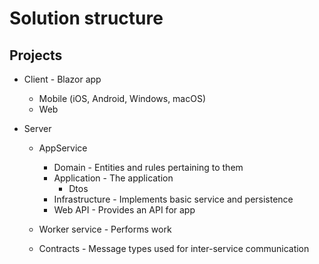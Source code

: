 # Solution structure

## Projects
* Client - Blazor app
    * Mobile (iOS, Android, Windows, macOS)
    * Web

* Server
    * AppService 
      * Domain - Entities and rules pertaining to them
      * Application - The application
        * Dtos
      * Infrastructure - Implements basic service and persistence
      * Web API - Provides an API for app

    * Worker service - Performs work
    * Contracts - Message types used for inter-service communication

